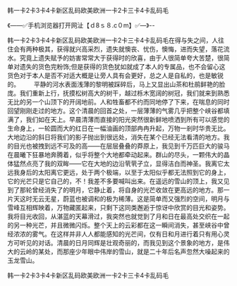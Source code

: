 韩一卡2卡3卡4卡新区乱码欧美欧洲一卡2卡三卡4卡乱码毛

《——✅手机浏览器打开网沚【ｄ8ｓ８.c０m】✅—》--

韩一卡2卡3卡4卡新区乱码欧美欧洲一卡2卡三卡4卡乱码毛在得与失之间，人往住会有两种极其，获得就兴高采烈，遗失就懊丧、忧伤，懊悔，进而失望，落花流水。究竟上遗失赋予的妨害常常大于获得时的欣喜，由于人很简单夸大苦楚，很简单对遗失的货色完粉饰;但是获得的货色犹如就成了本人的专属品，也不会留心这货色对于本人是否不对适大概是让旁人具有会更好，总之人是自私的，也是敏锐的。
　　平静的河水表面浅薄的黎明被踩碎后，马上又显出山茶和杜鹃鲜艳的脸庞。我们重新上行，抚摸松树高大的树干，越过栎木宽阔的树冠，我们就来到熟悉无比的另一个山顶下的开阔地前。人和牲畜都不约而同地停了下来，在喘息的同时回望刚刚走过的地方。这个清晨的回首之处，一层薄薄的气雾几乎把整个峡谷都填满了，我们如在天上。早晨清薄而直接的阳光突然很新鲜地喷洒到所有可以感觉的生命身上，一轮圆而大的红日在一幅油画的顶部冉冉升起，万物一剎时华贵无比。大地边沿的斜日将我们的影子抛出到很远处，消失在某个已经无法看清的地方。我的目光也被拽到远不可及的高——在层层叠叠的莽原上，我见到千万匹巨大的骏马在晨曦下狂暴地奔腾着，似乎将整个大地都牵动起来。群山的尽头，一颗伟大的晶体猛然点亮了我的双眸——它在大地的边沿茕茕孑立，显得洁白而神圣。我离它太远我身后的太阳离它更远，处于两个极端，以至于太阳似乎都无法照到它的身上，它的光芒只是它自己的，不！我差不多要喊叫出来。在遥远的雪山的顶上，我又见到了那轮曾经消失了的明月，它静止着，将自身的光芒收敛在更高远的地方。那一片天这时无云无星，蔚蓝也被调和的极为稀薄。这是简单而又强烈的空间，明月与雪峰互相辉映着，万物藏匿起来，只剩下这同类邂逅于惊讶中欣赏的目光和姿势。我将目光收回，从湛蓝的天幕滑过，我突然也就觉到了月和日在最高处交织在一起的另一种光芒，并且微微闪烁。整个天上的云彩都在这一瞬间消失，甚至峡谷中曾经浓浓的雾气。在这样并非人人都能感知的光芒间，仅有日和月进行着只有用心灵方可听见的对话。清晨的日月同辉是壮观奇丽的，而我见到这个景象的地方，是伟大的云岭的某处，而那座少年眼中伟岸的雪山，就是二十年后名声忽然大噪起来的玉龙雪山。





韩一卡2卡3卡4卡新区乱码欧美欧洲一卡2卡三卡4卡乱码毛
